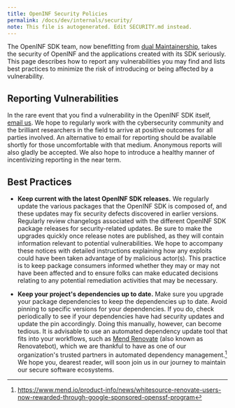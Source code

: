 ```yaml
---
title: OpenINF Security Policies
permalink: /docs/dev/internals/security/
note: This file is autogenerated. Edit SECURITY.md instead.
---
```


The OpenINF SDK team, now benefitting from [dual Maintainership][], takes the security
of OpenINF and the applications created with its SDK seriously. This page describes
how to report any vulnerabilities you may find and lists best practices to minimize
the risk of introducing or being affected by a vulnerability.

## Reporting Vulnerabilities

In the rare event that you find a vulnerability in the OpenINF SDK itself,
[email us][]. We hope to regularly work with the cybersecurity community and the
brilliant researchers in the field to arrive at positive outcomes for all parties
involved. An alternative to email for reporting should be available shortly for those
uncomfortable with that medium. Anonymous reports will also gladly be accepted. We
also hope to introduce a healthy manner of incentivizing reporting in the near term.

## Best Practices

- **Keep current with the latest OpenINF SDK releases.** We regularly update the
  various packages that the OpenINF SDK is composed of, and these updates may
  fix security defects discovered in earlier versions. Regularly review
  changelogs associated with the different OpenINF SDK package releases for
  security-related updates. Be sure to make the upgrades quickly once release
  notes are published, as they will contain information relevant to potential
  vulnerabilities. We hope to accompany these notices with detailed instructions
  explaining how any exploits could have been taken advantage of by malicious
  actor(s). This practice is to keep package consumers informed whether they may
  or may not have been affected and to ensure folks can make educated decisions
  relating to any potential remediation activities that may be necessary.

- **Keep your project's dependencies up to date.** Make sure you upgrade your
  package dependencies to keep the dependencies up to date. Avoid pinning to
  specific versions for your dependencies. If you do, check periodically to see
  if your dependencies have had security updates and update the pin accordingly.
  Doing this manually, however, can become tedious. It is advisable to use an
  automated dependency update tool that fits into your workflows, such as [Mend
  Renovate][] (also known as Renovatebot), which we are thankful to have as one of
  our organization's trusted partners in automated dependency management.[^1] We
  hope you, dearest reader, will soon join us in our journey to maintain our secure
  software ecosystems.

<!-- prettier-ignore-start -->
<!-- LINK DEFINITION LABELS - START -->

[^1]: https://www.mend.io/product-info/news/whitesource-renovate-users-now-rewarded-through-google-sponsored-openssf-program

[dual Maintainership]: https://gitlab.com/gitlab-com/www-gitlab-com/-/issues/13696#user-content--how-this-could-work
[email us]: mailto:security@inf.is
[Mend Renovate]: https://www.mend.io/free-developer-tools/renovate

<!-- LINK DEFINITION LABELS - END -->
<!-- prettier-ignore-end -->
